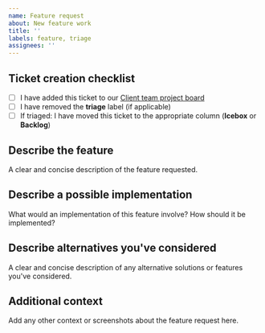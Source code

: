 ```yaml
---
name: Feature request
about: New feature work
title: ''
labels: feature, triage
assignees: ''
---
```


## Ticket creation checklist

- [ ] I have added this ticket to our [Client team project board](https://github.com/Shopify/inbox-client/projects/11)
- [ ] I have removed the **triage** label (if applicable)
- [ ] If triaged: I have moved this ticket to the appropriate column (**Icebox** or **Backlog**)

## Describe the feature

A clear and concise description of the feature requested.

## Describe a possible implementation

What would an implementation of this feature involve? How should it be implemented?

## Describe alternatives you've considered

A clear and concise description of any alternative solutions or features you've considered.

## Additional context

Add any other context or screenshots about the feature request here.
